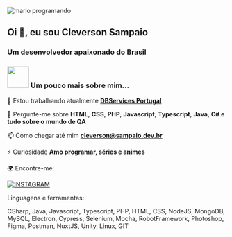 ![mario programando](https://i.imgur.com/1ZvVkDc.gif)

## Oi 👋, eu sou Cleverson Sampaio
### Um desenvolvedor apaixonado do Brasil

### <img src="https://media.giphy.com/media/VgCDAzcKvsR6OM0uWg/giphy.gif" width="50"> Um pouco mais sobre mim...

🔭 Estou trabalhando atualmente **[DBServices Portugal](https://dbservices.pt)**

💬 Pergunte-me sobre **HTML**, **CSS**, **PHP**, **Javascript**, **Typescript**, **Java**, **C# e tudo sobre o mundo de QA**

📫 Como chegar até mim **cleverson@sampaio.dev.br**

⚡ Curiosidade **Amo programar, séries e animes**

🌍 Encontre-me:

[![INSTAGRAM](https://img.shields.io/badge/Instagram-black?style=for-the-badge&logo=instagram)](https://www.instagram.com/clevsampaio)


Linguagens e ferramentas:

CSharp, Java, Javascript, Typescript, PHP, HTML, CSS, NodeJS, MongoDB, MySQL, Electron, Cypress, Selenium, Mocha, RobotFramework, Photoshop, Figma, Postman, NuxtJS, Unity, Linux, GIT
